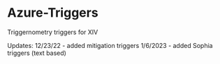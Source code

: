 # Azure-Triggers
Triggernometry triggers for XIV

Updates:
12/23/22 - added mitigation triggers
1/6/2023 - added Sophia triggers (text based)